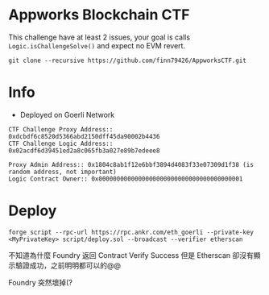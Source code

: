 # Appworks Blockchain CTF

This challenge have at least 2 issues, your goal is calls `Logic.isChallengeSolve()` and expect no EVM revert.

```
git clone --recursive https://github.com/finn79426/AppworksCTF.git
```

# Info

- Deployed on Goerli Network

```
CTF Challenge Proxy Address:: 0xdcbdf6c8520d5366abd2150dff45da90002b4436
CTF Challenge Logic Address:: 0x02acdf6d39451ed2a8c065fb3a027e89b7edeee8
```

```
Proxy Admin Address:: 0x1804c8ab1f12e6bbf3894d4083f33e07309d1f38 (is random address, not important)
Logic Contract Owner:: 0x0000000000000000000000000000000000000001
```

# Deploy

```
forge script --rpc-url https://rpc.ankr.com/eth_goerli --private-key <MyPrivateKey> script/deploy.sol --broadcast --verifier etherscan
```

不知道為什麼 Foundry 返回 Contract Verify Success 但是 Etherscan 卻沒有顯示驗證成功，之前明明都可以的@@

Foundry 突然壞掉(?
